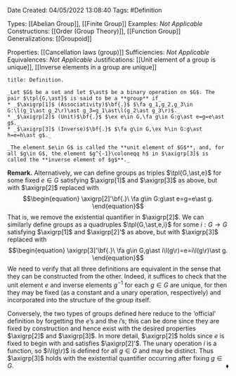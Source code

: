 <div class="topSpace"></div>

Date Created: 04/05/2022 13:08:40
Tags: #Definition

Types: [[Abelian Group]], [[Finite Group]]
Examples: _Not Applicable_
Constructions: [[Order (Group Theory)]], [[Function Group]]
Generalizations: [[Groupoid]]

Properties: [[Cancellation laws (group)]]
Sufficiencies: _Not Applicable_
Equivalences: _Not Applicable_
Justifications: [[Unit element of a group is unique]], [[Inverse elements in a group are unique]]

``` ad-Definition
title: Definition.

_Let $G$ be a set and let $\ast$ be a binary operation on $G$. The pair $\tpl{G,\ast}$ is said to be a **group** if_
* _$\axigrp[1]$ (Associativity)$\bf{.}$ $\fa g_1,g_2,g_3\in G:\l(g_1\ast g_2\r)\ast g_3=g_1\ast\l(g_2\ast g_3\r)$._
* _$\axigrp[2]$ (Unit)$\bf{.}$ $\ex e\in G,\fa g\in G:g\ast e=g=e\ast g$._
* _$\axigrp[3]$ (Inverse)$\bf{.}$ $\fa g\in G,\ex h\in G:g\ast h=e=h\ast g$._

_The element $e\in G$ is called the **unit element of $G$**, and, for all $g\in G$, the element $g^{-1}\coloneqq h$ in $\axigrp[3]$ is called the **inverse element of $g$**._

```

**Remark.** Alternatively, we can define groups as triples $\tpl{G,\ast,e}$ for some fixed $e\in G$ satisfying $\axigrp[1]$ and $\axigrp[3]$ as above, but with $\axigrp[2]$ replaced with
$$\begin{equation}
    \axigrp[2]'\bf{.}\ \fa g\in G:g\ast e=g=e\ast g.
\end{equation}$$
That is, we remove the existential quantifier in $\axigrp[2]$. We can similarly define groups as a quadruples $\tpl{G,\ast,e,i}$ for some $i:G\to G$ satisfying $\axigrp[1]$ and $\axigrp[2]'$ as above, but with $\axigrp[3]$ replaced with
$$\begin{equation}
    \axigrp[3]'\bf{.}\ \fa g\in G,g\ast i\l(g\r)=e=i\l(g\r)\ast g.
\end{equation}$$
We need to verify that all three definitions are equivalent in the sense that they can be constructed from the other. Indeed, it suffices to check that the unit element $e$ and inverse elements $g^{-1}$ for each $g\in G$ are unique, for then they may be fixed (as a constant and a unary operation, respectively) and incorporated into the structure of the group itself.

Conversely, the two types of groups defined here reduce to the $\textrm{`}$official$\textrm{'}$ definition by forgetting the $e\textrm{'}$s and the $i\textrm{'}$s; this can be done since they are fixed by construction and hence exist with the desired properties $\axigrp[2]$ and $\axigrp[3]$. In more detail, $\axigrp[2]$ holds since $e$ is fixed to begin with and satisfies $\axigrp[2]'$. The unary operation $i$ is a function, so $i\l(g\r)$ is defined for all $g\in G$ and may be distinct. Thus $\axigrp[3]$ holds with the existential quantifier occurring after fixing $g\in G$.<span style="float:right;">$\blacklozenge$</span>
